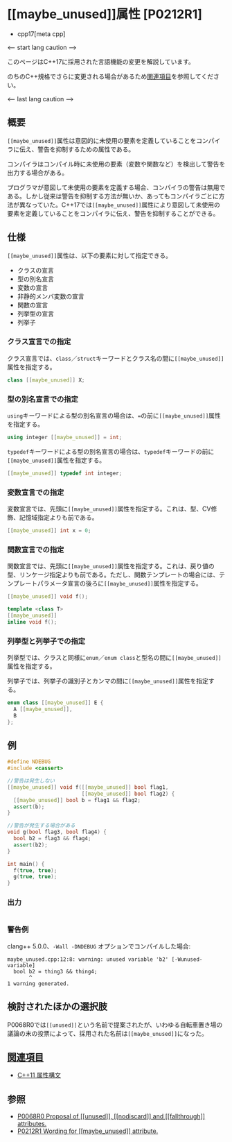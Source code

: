 # [[maybe_unused]]属性 [P0212R1]
* cpp17[meta cpp]

<-- start lang caution -->

このページはC++17に採用された言語機能の変更を解説しています。

のちのC++規格でさらに変更される場合があるため[関連項目](#relative_page)を参照してください。

<-- last lang caution -->

## 概要

`[[maybe_unused]]`属性は意図的に未使用の要素を定義していることをコンパイラに伝え、警告を抑制するための属性である。

コンパイラはコンパイル時に未使用の要素（変数や関数など）を検出して警告を出力する場合がある。

プログラマが意図して未使用の要素を定義する場合、コンパイラの警告は無用である。しかし従来は警告を抑制する方法が無いか、あってもコンパイラごとに方法が異なっていた。C++17では`[[maybe_unused]]`属性により意図して未使用の要素を定義していることをコンパイラに伝え、警告を抑制することができる。

## 仕様

`[[maybe_unused]]`属性は、以下の要素に対して指定できる。

* クラスの宣言
* 型の別名宣言
* 変数の宣言
* 非静的メンバ変数の宣言
* 関数の宣言
* 列挙型の宣言
* 列挙子

### クラス宣言での指定
クラス宣言では、`class`／`struct`キーワードとクラス名の間に`[[maybe_unused]]`属性を指定する。

```cpp
class [[maybe_unused]] X;
```

### 型の別名宣言での指定
`using`キーワードによる型の別名宣言の場合は、`=`の前に`[[maybe_unused]]`属性を指定する。

```cpp
using integer [[maybe_unused]] = int;
```

`typedef`キーワードによる型の別名宣言の場合は、`typedef`キーワードの前に`[[maybe_unused]]`属性を指定する。

```cpp
[[maybe_unused]] typedef int integer;
```

### 変数宣言での指定
変数宣言では、先頭に`[[maybe_unused]]`属性を指定する。これは、型、CV修飾、記憶域指定よりも前である。

```cpp
[[maybe_unused]] int x = 0;
```

### 関数宣言での指定
関数宣言では、先頭に`[[maybe_unused]]`属性を指定する。これは、戻り値の型、リンケージ指定よりも前である。ただし、関数テンプレートの場合には、テンプレートパラメータ宣言の後ろに`[[maybe_unused]]`属性を指定する。

```cpp
[[maybe_unused]] void f();

template <class T>
[[maybe_unused]]
inline void f();
```

### 列挙型と列挙子での指定
列挙型では、クラスと同様に`enum`／`enum class`と型名の間に`[[maybe_unused]]`属性を指定する。

列挙子では、列挙子の識別子とカンマの間に`[[maybe_unused]]`属性を指定する。

```cpp
enum class [[maybe_unused]] E {
  A [[maybe_unused]],
  B
};
```


## 例
```cpp example
#define NDEBUG
#include <cassert>

//警告は発生しない
[[maybe_unused]] void f([[maybe_unused]] bool flag1,
                        [[maybe_unused]] bool flag2) {
  [[maybe_unused]] bool b = flag1 && flag2;
  assert(b);
}

//警告が発生する場合がある
void g(bool flag3, bool flag4) {
  bool b2 = flag3 && flag4;
  assert(b2);
}

int main() {
  f(true, true);
  g(true, true);
}
```

### 出力
```
```

### 警告例
clang++ 5.0.0、`-Wall -DNDEBUG` オプションでコンパイルした場合:
```
maybe_unused.cpp:12:8: warning: unused variable 'b2' [-Wunused-variable]
  bool b2 = thing3 && thing4;
       ^
1 warning generated.
```

## 検討されたほかの選択肢

P0068R0では`[[unused]]`という名前で提案されたが、いわゆる自転車置き場の議論の末の投票によって、採用された名前は`[[maybe_unused]]`になった。

## <a id="relative-page" href="#relative-page">関連項目</a>
- [C++11 属性構文](/lang/cpp11/attributes.md)

## 参照
- [P0068R0 Proposal of &#91;&#91;unused&#93;&#93;, &#91;&#91;nodiscard&#93;&#93; and &#91;&#91;fallthrough&#93;&#93; attributes.](http://www.open-std.org/jtc1/sc22/wg21/docs/papers/2015/p0068r0.pdf)
- [P0212R1 Wording for [[maybe_unused]] attribute.](http://www.open-std.org/jtc1/sc22/wg21/docs/papers/2016/p0212r1.pdf)